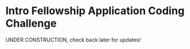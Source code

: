 # Intro Fellowship Application Coding Challenge 

UNDER CONSTRUCTION, check back later for updates!
